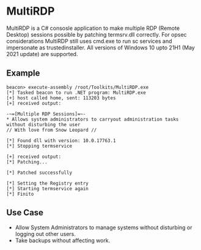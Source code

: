 # MultiRDP
MultiRDP is a C#  consosle application to make multiple RDP (Remote Desktop) sessions possible by patching termsrv.dll correctly. For opsec considerations MultiRDP still uses cmd.exe to run sc services and impersonate as trustedinstaller. All versions of Windows 10 upto 21H1 (May 2021 update) are supported.

## Example

```
beacon> execute-assembly /root/Toolkits/MultiRDP.exe
[*] Tasked beacon to run .NET program: MultiRDP.exe
[+] host called home, sent: 113203 bytes
[+] received output:

-~=[Multiple RDP Sessions]=~-
* Allows system administrators to carryout administration tasks without disturbing the user
// With love from Snow Leopard //

[*] Found dll with version: 10.0.17763.1
[*] Stopping termservice

[+] received output:
[*] Patching...

[*] Patched successfully

[*] Setting the Registry entry
[*] Starting termservice again
[*] Finito
```

## Use Case
* Allow System Administrators to manage systems without disturbing or logging out other users.
* Take backups without affecting work.
